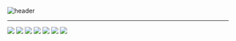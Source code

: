 ![header](https://capsule-render.vercel.app/api?type=venom&color=auto&height=200&text=GITHS&theme=radical&fontSize=90&section=header&animation=fadeIn)
<hr>
<img src="https://img.shields.io/badge/GitHub-ffffff.svg?style=for-the-badge&logo=github&logoColor=181717" />
<img src="https://img.shields.io/badge/Git-2b2b2b.svg?style=for-the-badge&logo=git&logoColor=F05032" />
<img src="https://img.shields.io/badge/HTML5-2b2b2b.svg?style=for-the-badge&logo=html5&logoColor=E34F26" />
<img src="https://img.shields.io/badge/CSS3-2b2b2b.svg?style=for-the-badge&logo=css3&logoColor=1572B6" />
<img src="https://img.shields.io/badge/javascript-2b2b2b.svg?style=for-the-badge&logo=javascript&logoColor=F7DF1E" />
<img src="https://img.shields.io/badge/mysql-2b2b2b.svg?style=for-the-badge&logo=mysql3&logoColor=4479A1" />
<img src="https://img.shields.io/badge/mysql-2b2b2b.svg?style=for-the-badge&logo=mysql3&logoColor=4479A1" />
